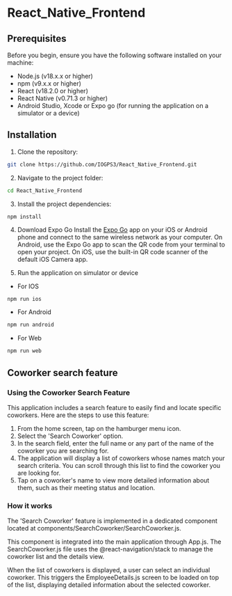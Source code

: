 # React_Native_Frontend

## Prerequisites
Before you begin, ensure you have the following software installed on your machine:

- Node.js (v18.x.x or higher)
- npm (v9.x.x or higher)
- React (v18.2.0 or higher)
- React Native (v0.71.3 or higher)
- Android Studio, Xcode or Expo go (for running the application on a simulator or a device)

## Installation

1. Clone the repository:
``` bash
git clone https://github.com/IOGPS3/React_Native_Frontend.git
```

2. Navigate to the project folder:
```bash
cd React_Native_Frontend
```

3. Install the project dependencies:
```
npm install
```

4. Download Expo Go
Install the [Expo Go](https://expo.dev/client) app on your iOS or Android phone and connect to the same wireless network as your computer. On Android, use the Expo Go app to scan the QR code from your terminal to open your project. On iOS, use the built-in QR code scanner of the default iOS Camera app.

5. Run the application on simulator or device
- For IOS 
```bash
npm run ios
```

- For Android
```bash
npm run android
```

- For Web
```bash
npm run web
```

## Coworker search feature
### Using the Coworker Search Feature
This application includes a search feature to easily find and locate specific coworkers. 
Here are the steps to use this feature:

1. From the home screen, tap on the hamburger menu icon.
2. Select the 'Search Coworker' option.
3. In the search field, enter the full name or any part of the name of the coworker you are searching for.
4. The application will display a list of coworkers whose names match your search criteria. You can scroll through this list to find the coworker you are looking for.
5. Tap on a coworker's name to view more detailed information about them, such as their meeting status and location.

### How it works
The 'Search Coworker' feature is implemented in a dedicated component located at components/SearchCoworker/SearchCoworker.js.

This component is integrated into the main application through App.js. 
The SearchCoworker.js file uses the @react-navigation/stack to manage the coworker list and the details view.

When the list of coworkers is displayed, a user can select an individual coworker. 
This triggers the EmployeeDetails.js screen to be loaded on top of the list, displaying detailed information about the selected coworker.